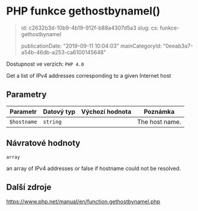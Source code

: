 PHP funkce gethostbynamel()
===========================

> id: c2632b3d-10b9-4b19-912f-b88a4307d5a3
> slug:
> 	cs: funkce-gethostbynamel
>
> publicationDate: "2019-09-11 10:04:03"
> mainCategoryId: "0eeab3a7-a54b-46db-a253-ca6100145648"

Dostupnost ve verzích: `PHP 4.0`

Get a list of IPv4 addresses corresponding to a given Internet host


Parametry
--------------

| Parametr | Datový typ | Výchozí hodnota | Poznámka |
|-----|-----|-----|-----|
| `$hostname` | `string` |  | The host name. |


Návratové hodnoty
----------------

`array`

an array of IPv4 addresses or false if
hostname could not be resolved.

Další zdroje
------------

https://www.php.net/manual/en/function.gethostbynamel.php
